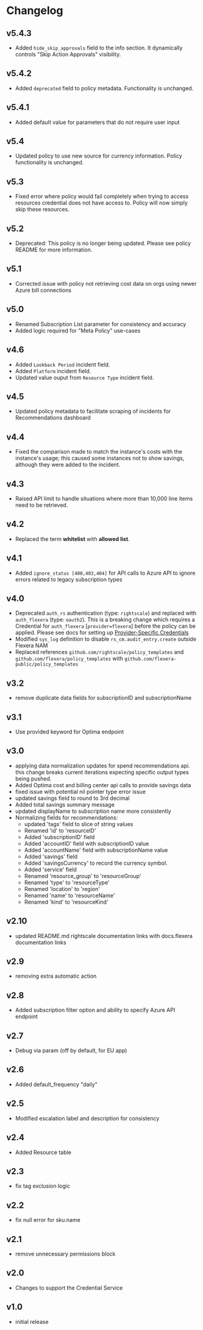 # Changelog

## v5.4.3

- Added `hide_skip_approvals` field to the info section. It dynamically controls "Skip Action Approvals" visibility.

## v5.4.2

- Added `deprecated` field to policy metadata. Functionality is unchanged.

## v5.4.1

- Added default value for parameters that do not require user input

## v5.4

- Updated policy to use new source for currency information. Policy functionality is unchanged.

## v5.3

- Fixed error where policy would fail completely when trying to access resources credential does not have access to. Policy will now simply skip these resources.

## v5.2

- Deprecated: This policy is no longer being updated. Please see policy README for more information.

## v5.1

- Corrected issue with policy not retrieving cost data on orgs using newer Azure bill connections

## v5.0

- Renamed Subscription List parameter for consistency and accuracy
- Added logic required for "Meta Policy" use-cases

## v4.6

- Added `Lookback Period` incident field.
- Added `Platform` incident field.
- Updated value ouput from `Resource Type` incident field.

## v4.5

- Updated policy metadata to facilitate scraping of incidents for Recommendations dashboard

## v4.4

- Fixed the comparison made to match the instance's costs with the instance's usage; this caused some instances not to show savings, although they were added to the incident.

## v4.3

- Raised API limit to handle situations where more than 10,000 line items need to be retrieved.

## v4.2

- Replaced the term **whitelist** with **allowed list**.

## v4.1

- Added `ignore_status [400,403,404]` for API calls to Azure API to ignore errors related to legacy subscription types

## v4.0

- Deprecated `auth_rs` authentication (type: `rightscale`) and replaced with `auth_flexera` (type: `oauth2`).  This is a breaking change which requires a Credential for `auth_flexera` [`provider=flexera`] before the policy can be applied.  Please see docs for setting up [Provider-Specific Credentials](https://docs.flexera.com/flexera/EN/Automation/ProviderCredentials.htm)
- Modified `sys_log` definition to disable `rs_cm.audit_entry.create` outside Flexera NAM
- Replaced references `github.com/rightscale/policy_templates` and `github.com/flexera/policy_templates` with `github.com/flexera-public/policy_templates`

## v3.2

- remove duplicate data fields for subscriptionID and subscriptionName

## v3.1

- Use provided keyword for Optima endpoint

## v3.0

- applying data normalization updates for spend recommendations api. this change breaks current iterations expecting specific output types being pushed.
- Added Optima cost and billing center api calls to provide savings data
- fixed issue with potential nil pointer type error issue
- updated savings field to round to 3rd decimal
- Added total savings summary message
- updated displayName to subscription name more consistently
- Normalizing fields for recommendations:
  - updated 'tags' field to slice of string values
  - Renamed 'id' to 'resourceID'
  - Added 'subscriptionID' field
  - Added 'accountID' field with subscriptionID value
  - Added 'accountName' field with subscriptionName value
  - Added 'savings' field
  - Added 'savingsCurrency' to record the currency symbol.
  - Added 'service' field
  - Renamed 'resource_group' to 'resourceGroup'
  - Renamed 'type' to 'resourceType'
  - Renamed 'location' to 'region'
  - Renamed 'name' to 'resourceName'
  - Renamed 'kind' to 'resourceKind'

## v2.10

- updated README.md rightscale documentation links with docs.flexera documentation links

## v2.9

- removing extra automatic action

## v2.8

- Added subscription filter option and ability to specify Azure API endpoint

## v2.7

- Debug via param (off by default, for EU app)

## v2.6

- Added default_frequency "daily"

## v2.5

- Modified escalation label and description for consistency

## v2.4

- Added Resource table

## v2.3

- fix tag exclusion logic

## v2.2

- fix null error for sku.name

## v2.1

- remove unnecessary permissions block

## v2.0

- Changes to support the Credential Service

## v1.0

- initial release

